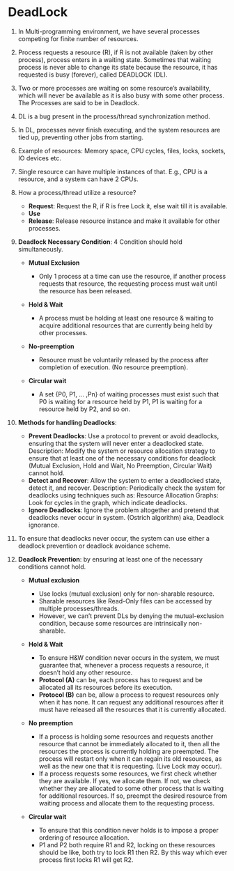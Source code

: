 
# DeadLock

1. In Multi-programming environment, we have several processes competing for finite number of resources.
2. Process requests a resource (R), if R is not available (taken by other process), process enters in a waiting state. Sometimes that waiting process is never able to change its state because the resource, it has requested is busy (forever), called DEADLOCK (DL).
3. Two or more processes are waiting on some resource’s availability, which will never be available as it is also busy with some other process. The Processes are said to be in Deadlock.
4. DL is a bug present in the process/thread synchronization method.
5. In DL, processes never finish executing, and the system resources are tied up, preventing other jobs from starting.
6. Example of resources: Memory space, CPU cycles, files, locks, sockets, IO devices etc.
7. Single resource can have multiple instances of that. E.g., CPU is a resource, and a system can have 2 CPUs.
8. How a process/thread utilize a resource?
   - **Request**: Request the R, if R is free Lock it, else wait till it is available.
   - **Use**
   - **Release**: Release resource instance and make it available for other processes.

9. **Deadlock Necessary Condition**: 4 Condition should hold simultaneously.
   - **Mutual Exclusion**
     - Only 1 process at a time can use the resource, if another process requests that resource, the requesting process must wait until the resource has been released.

   - **Hold & Wait**
     - A process must be holding at least one resource & waiting to acquire additional resources that are currently being held by other processes.

   - **No-preemption**
     - Resource must be voluntarily released by the process after completion of execution. (No resource preemption).

   - **Circular wait**
     - A set {P0, P1, ... ,Pn} of waiting processes must exist such that P0 is waiting for a resource held by P1, P1 is waiting for a resource held by P2, and so on.

10. **Methods for handling Deadlocks**:
    - **Prevent Deadlocks**: Use a protocol to prevent or avoid deadlocks, ensuring that the system will never enter a deadlocked state.
    Description: Modify the system or resource allocation strategy to ensure that at least one of the necessary conditions for deadlock (Mutual Exclusion, Hold and Wait, No Preemption, Circular Wait) cannot hold.
    - **Detect and Recover**: Allow the system to enter a deadlocked state, detect it, and recover.
    Description: Periodically check the system for deadlocks using techniques such as:
    Resource Allocation Graphs: Look for cycles in the graph, which indicate deadlocks.
    - **Ignore Deadlocks**: Ignore the problem altogether and pretend that deadlocks never occur in system. (Ostrich algorithm) aka, Deadlock ignorance.


11. To ensure that deadlocks never occur, the system can use either a deadlock prevention or deadlock avoidance scheme.

12. **Deadlock Prevention**: by ensuring at least one of the necessary conditions cannot hold.
    - **Mutual exclusion**
      - Use locks (mutual exclusion) only for non-sharable resource.
      - Sharable resources like Read-Only files can be accessed by multiple processes/threads.
      - However, we can’t prevent DLs by denying the mutual-exclusion condition, because some resources are intrinsically non-sharable.

    - **Hold & Wait**
      - To ensure H&W condition never occurs in the system, we must guarantee that, whenever a process requests a resource, it doesn’t hold any other resource.
      - **Protocol (A)** can be, each process has to request and be allocated all its resources before its execution.
      - **Protocol (B)** can be, allow a process to request resources only when it has none. It can request any additional resources after it must have released all the resources that it is currently allocated.

    - **No preemption**
      - If a process is holding some resources and requests another resource that cannot be immediately allocated to it, then all the resources the process is currently holding are preempted. The process will restart only when it can regain its old resources, as well as the new one that it is requesting. (Live Lock may occur).
      - If a process requests some resources, we first check whether they are available. If yes, we allocate them. If not, we check whether they are allocated to some other process that is waiting for additional resources. If so, preempt the desired resource from waiting process and allocate them to the requesting process.

    - **Circular wait**
      - To ensure that this condition never holds is to impose a proper ordering of resource allocation.
      - P1 and P2 both require R1 and R2, locking on these resources should be like, both try to lock R1 then R2. By this way which ever process first locks R1 will get R2.
